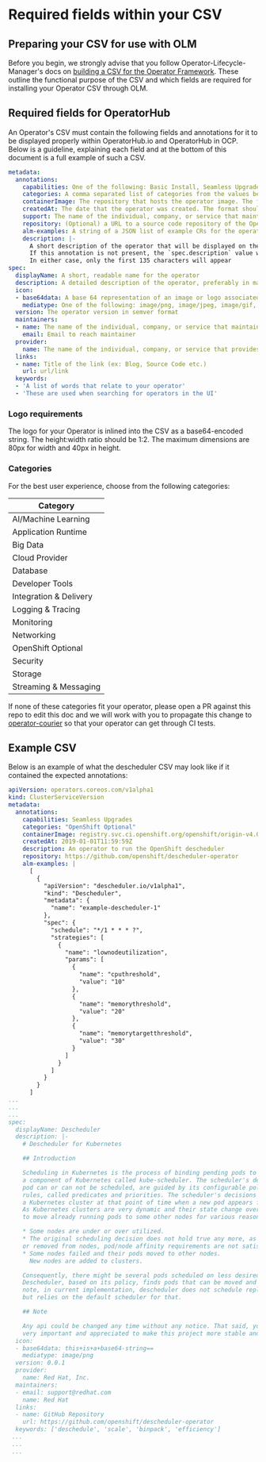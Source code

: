 # Required fields within your CSV

## Preparing your CSV for use with OLM

Before you begin, we strongly advise that you follow Operator-Lifecycle-Manager's docs on [building a CSV for the Operator Framework](https://github.com/operator-framework/operator-lifecycle-manager/blob/master/doc/design/building-your-csv.md). These outline the functional purpose of the CSV and which fields are required for installing your Operator CSV through OLM.

## Required fields for OperatorHub

An Operator's CSV must contain the following fields and annotations for it to be displayed properly within OperatorHub.io and OperatorHub in OCP. Below is a guideline, explaining each field and at the bottom of this document is a full example of such a CSV.

```yaml
metadata:
  annotations:
    capabilities: One of the following: Basic Install, Seamless Upgrades, Full Lifecycle, Deep Insights, Auto Pilot. For more information see https://www.operatorhub.io/images/capability-level-diagram.svg
    categories: A comma separated list of categories from the values below. If not set, this will be set to "Other" in the UI
    containerImage: The repository that hosts the operator image. The format should match ${REGISTRYHOST}/${USERNAME}/${NAME}:${TAG}
    createdAt: The date that the operator was created. The format should match yyyy-mm-ddThh:mm:ssZ
    support: The name of the individual, company, or service that maintains this operator
    repository: (Optional) a URL to a source code repository of the Operator, intended for community Operators to direct users where to file issues / bug
    alm-examples: A string of a JSON list of example CRs for the operator's CRDs
    description: |-
      A short description of the operator that will be displayed on the marketplace tile
      If this annotation is not present, the `spec.description` value will be shown instead
      In either case, only the first 135 characters will appear
spec:
  displayName: A short, readable name for the operator
  description: A detailed description of the operator, preferably in markdown format
  icon: 
  - base64data: A base 64 representation of an image or logo associated with your operator
    mediatype: One of the following: image/png, image/jpeg, image/gif, image/svg+xml
  version: The operator version in semver format
  maintainers:
  - name: The name of the individual, company, or service that maintains this operator
    email: Email to reach maintainer
  provider:
    name: The name of the individual, company, or service that provides this operator
  links:
  - name: Title of the link (ex: Blog, Source Code etc.)
    url: url/link
  keywords:
  - 'A list of words that relate to your operator'
  - 'These are used when searching for operators in the UI'
```

### Logo requirements

The logo for your Operator is inlined into the CSV as a base64-encoded string. The height:width ratio should be 1:2. The maximum dimensions are 80px for width and 40px in height.

### Categories

For the best user experience, choose from the following categories:

| Category  |
|-----------|
| AI/Machine Learning |
| Application Runtime |
| Big Data |
| Cloud Provider |
| Database |
| Developer Tools |
| Integration & Delivery |
| Logging & Tracing |
| Monitoring |
| Networking |
| OpenShift Optional |
| Security |
| Storage |
| Streaming & Messaging |

If none of these categories fit your operator, please open a PR against this repo to edit this doc and we will work with you to propagate this change to [operator-courier](https://github.com/operator-framework/operator-courier) so that your operator can get through CI tests.

## Example CSV

Below is an example of what the descheduler CSV may look like if it contained the expected annotations:

```yaml
apiVersion: operators.coreos.com/v1alpha1
kind: ClusterServiceVersion
metadata:
  annotations:
    capabilities: Seamless Upgrades
    categories: "OpenShift Optional"
    containerImage: registry.svc.ci.openshift.org/openshift/origin-v4.0:descheduler-operator
    createdAt: 2019-01-01T11:59:59Z
    description: An operator to run the OpenShift descheduler
    repository: https://github.com/openshift/descheduler-operator
    alm-examples: |
      [
        {
          "apiVersion": "descheduler.io/v1alpha1",
          "kind": "Descheduler",
          "metadata": {
            "name": "example-descheduler-1"
          },
          "spec": {
            "schedule": "*/1 * * * ?",
            "strategies": [
              {
                "name": "lownodeutilization",
                "params": [
                  {
                    "name": "cputhreshold",
                    "value": "10"
                  },
                  {
                    "name": "memorythreshold",
                    "value": "20"
                  },
                  {
                    "name": "memorytargetthreshold",
                    "value": "30"
                  }
                ]
              }
            ]
          }
        }
      ]
...
...
...
spec:
  displayName: Descheduler
  description: |-
    # Descheduler for Kubernetes

    ## Introduction

    Scheduling in Kubernetes is the process of binding pending pods to nodes, and is performed by
    a component of Kubernetes called kube-scheduler. The scheduler's decisions, whether or where a
    pod can or can not be scheduled, are guided by its configurable policy which comprises of set of
    rules, called predicates and priorities. The scheduler's decisions are influenced by its view of
    a Kubernetes cluster at that point of time when a new pod appears first time for scheduling.
    As Kubernetes clusters are very dynamic and their state change over time, there may be desired
    to move already running pods to some other nodes for various reasons

    * Some nodes are under or over utilized.
    * The original scheduling decision does not hold true any more, as taints or labels are added to
    or removed from nodes, pod/node affinity requirements are not satisfied any more.
    * Some nodes failed and their pods moved to other nodes.
      New nodes are added to clusters.

    Consequently, there might be several pods scheduled on less desired nodes in a cluster.
    Descheduler, based on its policy, finds pods that can be moved and evicts them. Please
    note, in current implementation, descheduler does not schedule replacement of evicted pods
    but relies on the default scheduler for that.

    ## Note

    Any api could be changed any time without any notice. That said, your feedback is
    very important and appreciated to make this project more stable and useful.
  icon:
  - base64data: this+is+a+base64-string==
    mediatype: image/png
  version: 0.0.1
  provider:
    name: Red Hat, Inc.
  maintainers:
  - email: support@redhat.com
    name: Red Hat
  links:
  - name: GitHub Repository
    url: https://github.com/openshift/descheduler-operator
  keywords: ['deschedule', 'scale', 'binpack', 'efficiency']
 ...
 ...
 ...
```
